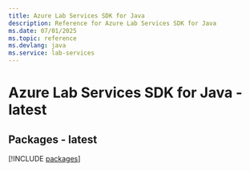 ```yaml
---
title: Azure Lab Services SDK for Java
description: Reference for Azure Lab Services SDK for Java
ms.date: 07/01/2025
ms.topic: reference
ms.devlang: java
ms.service: lab-services
---
```

# Azure Lab Services SDK for Java - latest
## Packages - latest
[!INCLUDE [packages](lab-services-index.md)]